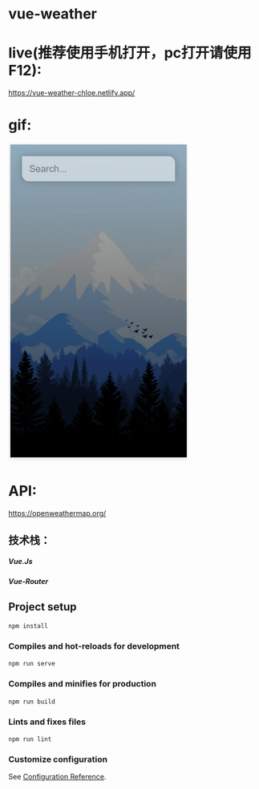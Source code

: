 # vue-weather

# live(推荐使用手机打开，pc打开请使用F12):
https://vue-weather-chloe.netlify.app/

# gif:
![Image of Yaktocat](https://github.com/chloeeee72/vue-weather/blob/master/screenShot_Gif/git.gif)

# API:
https://openweathermap.org/

## 技术栈：
##### Vue.Js
##### Vue-Router

## Project setup
```
npm install
```

### Compiles and hot-reloads for development
```
npm run serve
```

### Compiles and minifies for production
```
npm run build
```

### Lints and fixes files
```
npm run lint
```

### Customize configuration
See [Configuration Reference](https://cli.vuejs.org/config/).
